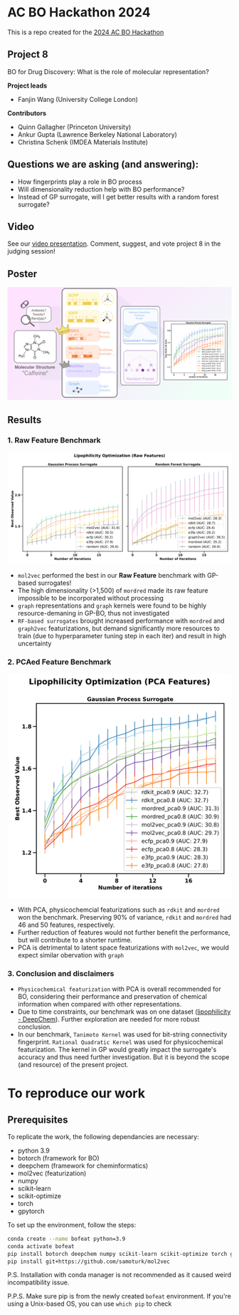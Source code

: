 # AC BO Hackathon 2024
This is a repo created for the [2024 AC BO Hackathon](https://ac-bo-hackathon.github.io/agenda/)
## Project 8
BO for Drug Discovery: What is the role of molecular representation?

**Project leads**
- Fanjin Wang (University College London)

**Contributors**
- Quinn Gallagher (Princeton University)
- Ankur Gupta (Lawrence Berkeley National Laboratory)
- Christina Schenk (IMDEA Materials Institute)

## Questions we are asking (and answering):
 - How fingerprints play a role in BO process
 - Will dimensionality reduction help with BO performance?
 - Instead of GP surrogate, will I get better results with a random forest surrogate?

## Video
See our [video presentation](https://youtu.be/5f_UwsfYrc8). Comment, suggest, and vote project 8 in the judging session!
## Poster
![Project 8](/figures/poster.png)

## Results

### 1. Raw Feature Benchmark
![Performance of Raw Fingerprints](/figures/result1.svg)

- `mol2vec` performed the best in our **Raw Feature** benchmark with GP-based surrogates!
- The high dimensionality (>1,500) of `mordred`  made its raw feature impossible to be incorporated without processing 
- `graph` representations and `graph` kernels were found to be highly resource-demaning in GP-BO, thus not investigated
- `RF-based surrogates` brought increased performance with `mordred` and `graph2vec` featurizations, but demand significantly more resources to train (due to hyperparameter tuning step in each iter) and result in high uncertainty

### 2. PCAed Feature Benchmark
![Performance of PCA Fingerprints](/figures/result2.svg)
- With PCA, physicochemcial featurizations such as `rdkit` and `mordred` won the benchmark. Preserving 90% of variance, `rdkit` and  `mordred` had 46 and 50 features, respectively.
- Further reduction of features would not further benefit the performance, but will contribute to a shorter runtime.
-  PCA is detrimental to latent space featurizations with `mol2vec`, we would expect similar obervation with `graph`

### 3. Conclusion and disclaimers
- `Physicochemical featurization` with PCA is overall recommended for BO, considering their performance and preservation of chemical information when compared with other representations.
- Due to time constraints, our benchmark was on one dataset ([lipophilicity - DeepChem](https://deepchem.readthedocs.io/en/latest/api_reference/moleculenet.html#moleculenet-cheatsheet)). Further exploration are needed for more robust conclusion.
- In our benchmark, `Tanimoto Kernel` was used for bit-string connectivity fingerprint. `Rational Quadratic Kernel` was used for physicochemical featurization. The kernel in GP would greatly impact the surrogate's accuracy and thus need further investigation. But it is beyond the scope (and resource) of the present project.




# To reproduce our work
## Prerequisites
To replicate the work, the following dependancies are necessary:
- python 3.9
- botorch (framework for BO)
- deepchem (framework for cheminformatics)
- mol2vec (featurization)
- numpy
- scikit-learn
- scikit-optimize
- torch
- gpytorch

To set up the environment, follow the steps:
```bash
conda create --name bofeat python=3.9
conda activate bofeat
pip install botorch deepchem numpy scikit-learn scikit-optimize torch gpytorch
pip install git+https://github.com/samoturk/mol2vec
```
P.S. Installation with conda manager is not recommended as it caused weird incompatibility issue.

P.P.S. Make sure pip is from the newly created `bofeat` environment. If you're using a Unix-based OS, you can use `which pip` to check
